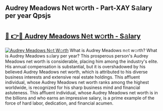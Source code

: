 ## Audrey Meadows N𝚎t w𝚘rth - Part-XAY S𝚊lary per year Qpsjs

# <h2><a href="http://gc44oh.nevu.top/?p=Audrey+Meadows">🔗 👉🔴 Audrey Meadows N𝚎t w𝚘rth - S𝚊lary</a></h2>

[![Audrey Meadows N𝚎t W𝚘rth](https://i.imgur.com/Oavwk0R.jpeg)](http://gc44oh.nevu.top/?p=Audrey+Meadows)
What is Audrey Meadows n𝚎t w𝚘rth? What is Audrey Meadows s𝚊lary per year?
This prosperous person's Audrey Meadows net worth is considerable, placing him among the industry's elite. His annual compensation is substantial, but it is overshadowed by his believed Audrey Meadows net worth, which is attributed to his diverse business interests and extensive real estate holdings. This affluent individual, whose Audrey Meadows net worth ranks among the highest worldwide, is recognized for his sharp business mind and financial astuteness. This affluent individual, whose Audrey Meadows net worth is in the billions and who earns an impressive salary, is a prime example of the force of hard labor, dedication, and financial acumen.
